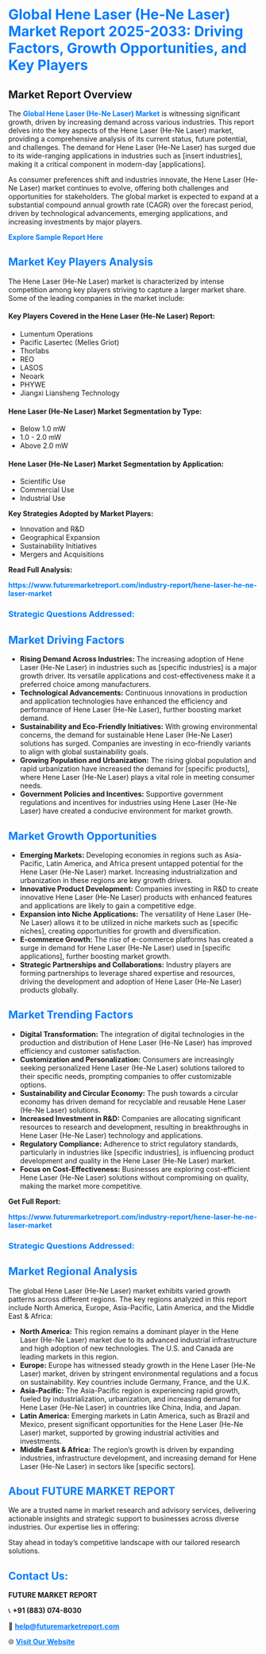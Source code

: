 <h1 style="color: #007BFF;">Global Hene Laser (He-Ne Laser) Market Report 2025-2033: Driving Factors, Growth Opportunities, and Key Players</h1>

<section id="overview">
<h2>Market Report Overview</h2>
<p>The <a href="https://www.futuremarketreport.com/industry-report/hene-laser-he-ne-laser-market" style="color: #007BFF; text-decoration: none;"><strong>Global Hene Laser (He-Ne Laser) Market</strong></a> is witnessing significant growth, driven by increasing demand across various industries. This report delves into the key aspects of the Hene Laser (He-Ne Laser) market, providing a comprehensive analysis of its current status, future potential, and challenges. The demand for Hene Laser (He-Ne Laser) has surged due to its wide-ranging applications in industries such as [insert industries], making it a critical component in modern-day [applications].</p>
<p>As consumer preferences shift and industries innovate, the Hene Laser (He-Ne Laser) market continues to evolve, offering both challenges and opportunities for stakeholders. The global market is expected to expand at a substantial compound annual growth rate (CAGR) over the forecast period, driven by technological advancements, emerging applications, and increasing investments by major players.</p>
</section>

<section id="overview">
<p><a href="https://www.futuremarketreport.com/request-sample/reportId=27912" style="color: #007BFF; text-decoration: none;"><strong>Explore Sample Report Here</strong></a></p>
</section>

<section id="key-players">
<h2 style="color: #007BFF;">Market Key Players Analysis</h2>
<p>The Hene Laser (He-Ne Laser) market is characterized by intense competition among key players striving to capture a larger market share. Some of the leading companies in the market include:</p>
<h4>Key Players Covered in the Hene Laser (He-Ne Laser) Report:</h4>
<ul><li>Lumentum Operations</li><li>Pacific Lasertec (Melles Griot)</li><li>Thorlabs</li><li>REO</li><li>LASOS</li><li>Neoark</li><li>PHYWE</li><li>Jiangxi Liansheng Technology</li></ul>
<h4>Hene Laser (He-Ne Laser) Market Segmentation by Type:</h4>
<ul><li>Below 1.0 mW</li><li>1.0 - 2.0 mW</li><li>Above 2.0 mW</li></ul>

<h4>Hene Laser (He-Ne Laser) Market Segmentation by Application:</h4>
<ul><li>Scientific Use</li><li>Commercial Use</li><li>Industrial Use</li></ul>
<p><strong>Key Strategies Adopted by Market Players:</strong></p>
<ul>
<li>Innovation and R&D</li>
<li>Geographical Expansion</li>
<li>Sustainability Initiatives</li>
<li>Mergers and Acquisitions</li>
</ul>
</section>

<section>
<p><strong>Read Full Analysis: </strong></p><a href="https://www.futuremarketreport.com/industry-report/hene-laser-he-ne-laser-market" style="color: #007BFF; text-decoration: none;"><strong>https://www.futuremarketreport.com/industry-report/hene-laser-he-ne-laser-market</strong></a>
<h3 style="color: #007BFF;">Strategic Questions Addressed:</h3>
</section>

<section id="driving-factors">
<h2 style="color: #007BFF;">Market Driving Factors</h2>
<ul>
<li><strong>Rising Demand Across Industries:</strong> The increasing adoption of Hene Laser (He-Ne Laser) in industries such as [specific industries] is a major growth driver. Its versatile applications and cost-effectiveness make it a preferred choice among manufacturers.</li>
<li><strong>Technological Advancements:</strong> Continuous innovations in production and application technologies have enhanced the efficiency and performance of Hene Laser (He-Ne Laser), further boosting market demand.</li>
<li><strong>Sustainability and Eco-Friendly Initiatives:</strong> With growing environmental concerns, the demand for sustainable Hene Laser (He-Ne Laser) solutions has surged. Companies are investing in eco-friendly variants to align with global sustainability goals.</li>
<li><strong>Growing Population and Urbanization:</strong> The rising global population and rapid urbanization have increased the demand for [specific products], where Hene Laser (He-Ne Laser) plays a vital role in meeting consumer needs.</li>
<li><strong>Government Policies and Incentives:</strong> Supportive government regulations and incentives for industries using Hene Laser (He-Ne Laser) have created a conducive environment for market growth.</li>
</ul>
</section>

<section id="growth-opportunities">
<h2 style="color: #007BFF;">Market Growth Opportunities</h2>
<ul>
<li><strong>Emerging Markets:</strong> Developing economies in regions such as Asia-Pacific, Latin America, and Africa present untapped potential for the Hene Laser (He-Ne Laser) market. Increasing industrialization and urbanization in these regions are key growth drivers.</li>
<li><strong>Innovative Product Development:</strong> Companies investing in R&D to create innovative Hene Laser (He-Ne Laser) products with enhanced features and applications are likely to gain a competitive edge.</li>
<li><strong>Expansion into Niche Applications:</strong> The versatility of Hene Laser (He-Ne Laser) allows it to be utilized in niche markets such as [specific niches], creating opportunities for growth and diversification.</li>
<li><strong>E-commerce Growth:</strong> The rise of e-commerce platforms has created a surge in demand for Hene Laser (He-Ne Laser) used in [specific applications], further boosting market growth.</li>
<li><strong>Strategic Partnerships and Collaborations:</strong> Industry players are forming partnerships to leverage shared expertise and resources, driving the development and adoption of Hene Laser (He-Ne Laser) products globally.</li>
</ul>
</section>

<section id="trending-factors">
<h2 style="color: #007BFF;">Market Trending Factors</h2>
<ul>
<li><strong>Digital Transformation:</strong> The integration of digital technologies in the production and distribution of Hene Laser (He-Ne Laser) has improved efficiency and customer satisfaction.</li>
<li><strong>Customization and Personalization:</strong> Consumers are increasingly seeking personalized Hene Laser (He-Ne Laser) solutions tailored to their specific needs, prompting companies to offer customizable options.</li>
<li><strong>Sustainability and Circular Economy:</strong> The push towards a circular economy has driven demand for recyclable and reusable Hene Laser (He-Ne Laser) solutions.</li>
<li><strong>Increased Investment in R&D:</strong> Companies are allocating significant resources to research and development, resulting in breakthroughs in Hene Laser (He-Ne Laser) technology and applications.</li>
<li><strong>Regulatory Compliance:</strong> Adherence to strict regulatory standards, particularly in industries like [specific industries], is influencing product development and quality in the Hene Laser (He-Ne Laser) market.</li>
<li><strong>Focus on Cost-Effectiveness:</strong> Businesses are exploring cost-efficient Hene Laser (He-Ne Laser) solutions without compromising on quality, making the market more competitive.</li>
</ul>
</section>

<section>
<p><strong>Get Full Report: </strong></p><a href="https://www.futuremarketreport.com/industry-report/hene-laser-he-ne-laser-market" style="color: #007BFF; text-decoration: none;"><strong>https://www.futuremarketreport.com/industry-report/hene-laser-he-ne-laser-market</strong></a>
<h3 style="color: #007BFF;">Strategic Questions Addressed:</h3>
</section>


<section id="regional-analysis">
<h2 style="color: #007BFF;">Market Regional Analysis</h2>
<p>The global Hene Laser (He-Ne Laser) market exhibits varied growth patterns across different regions. The key regions analyzed in this report include North America, Europe, Asia-Pacific, Latin America, and the Middle East & Africa:</p>
<ul>
<li><strong>North America:</strong> This region remains a dominant player in the Hene Laser (He-Ne Laser) market due to its advanced industrial infrastructure and high adoption of new technologies. The U.S. and Canada are leading markets in this region.</li>
<li><strong>Europe:</strong> Europe has witnessed steady growth in the Hene Laser (He-Ne Laser) market, driven by stringent environmental regulations and a focus on sustainability. Key countries include Germany, France, and the U.K.</li>
<li><strong>Asia-Pacific:</strong> The Asia-Pacific region is experiencing rapid growth, fueled by industrialization, urbanization, and increasing demand for Hene Laser (He-Ne Laser) in countries like China, India, and Japan.</li>
<li><strong>Latin America:</strong> Emerging markets in Latin America, such as Brazil and Mexico, present significant opportunities for the Hene Laser (He-Ne Laser) market, supported by growing industrial activities and investments.</li>
<li><strong>Middle East & Africa:</strong> The region’s growth is driven by expanding industries, infrastructure development, and increasing demand for Hene Laser (He-Ne Laser) in sectors like [specific sectors].</li>
</ul>
</section>

<footer>
<h2 style="color: #007BFF;">About FUTURE MARKET REPORT</h2>
<p>We are a trusted name in market research and advisory services, delivering actionable insights and strategic support to businesses across diverse industries. Our expertise lies in offering:</p>

<p>Stay ahead in today’s competitive landscape with our tailored research solutions.</p>

<h2 style="color: #007BFF;">Contact Us:</h2>
<p><strong>FUTURE MARKET REPORT</strong></p>
<p>📞 <strong>+91 (883) 074-8030</strong></p>
<p>📧 <strong><a href="mailto:help@futuremarketreport.com" style="color: #007BFF;">help@futuremarketreport.com</a></strong></p>
<p>🌐 <strong><a href="https://www.futuremarketreport.com/" style="color: #007BFF;">Visit Our Website</a></strong></p>
</footer>